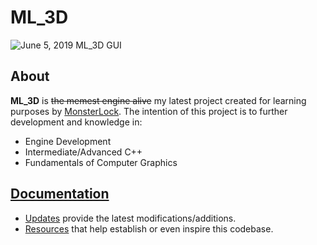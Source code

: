 # ML_3D
![June 5, 2019 ML_3D GUI](https://imgur.com/UbSEpWR)

## About
**ML_3D** is ~~the memest engine alive~~ my latest project created for learning purposes by [MonsterLock](https://github.com/MonsterLock). The intention of this project is to further development and knowledge in:
- Engine Development
- Intermediate/Advanced C++
- Fundamentals of Computer Graphics

## [Documentation](DOCUMENTATION)
- [Updates](DOCUMENTATION/UPDATES.md) provide the latest modifications/additions.
- [Resources](DOCUMENTATION/RESOURCES.md) that help establish or even inspire this codebase.
